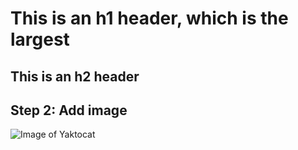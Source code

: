 # This is an h1 header, which is the largest
## This is an h2 header
## Step 2: Add image
![Image of Yaktocat](https://octodex.github.com/images/yaktocat.png)
